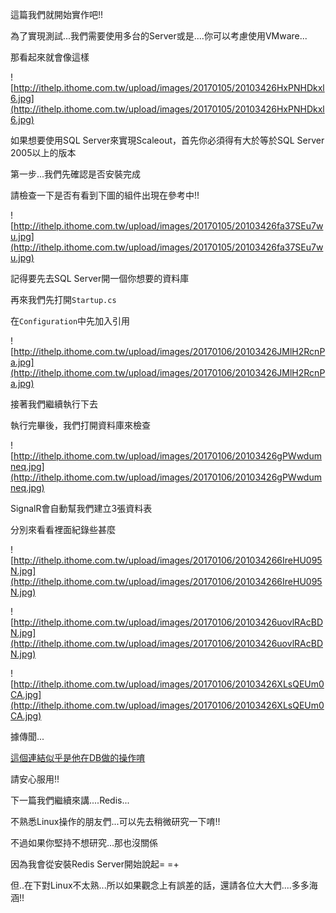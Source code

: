 這篇我們就開始實作吧!!

為了實現測試...我們需要使用多台的Server或是....你可以考慮使用VMware...

那看起來就會像這樣


![http://ithelp.ithome.com.tw/upload/images/20170105/20103426HxPNHDkxl6.jpg](http://ithelp.ithome.com.tw/upload/images/20170105/20103426HxPNHDkxl6.jpg)



如果想要使用SQL Server來實現Scaleout，首先你必須得有大於等於SQL Server 2005以上的版本

第一步...我們先確認是否安裝完成

請檢查一下是否有看到下圖的組件出現在參考中!!


![http://ithelp.ithome.com.tw/upload/images/20170105/20103426fa37SEu7wu.jpg](http://ithelp.ithome.com.tw/upload/images/20170105/20103426fa37SEu7wu.jpg)



記得要先去SQL Server開一個你想要的資料庫

再來我們先打開`Startup.cs`

在`Configuration`中先加入引用


![http://ithelp.ithome.com.tw/upload/images/20170106/20103426JMlH2RcnPa.jpg](http://ithelp.ithome.com.tw/upload/images/20170106/20103426JMlH2RcnPa.jpg)



接著我們繼續執行下去

執行完畢後，我們打開資料庫來檢查


![http://ithelp.ithome.com.tw/upload/images/20170106/20103426gPWwdumneq.jpg](http://ithelp.ithome.com.tw/upload/images/20170106/20103426gPWwdumneq.jpg)



SignalR會自動幫我們建立3張資料表

分別來看看裡面紀錄些甚麼


![http://ithelp.ithome.com.tw/upload/images/20170106/201034266IreHU095N.jpg](http://ithelp.ithome.com.tw/upload/images/20170106/201034266IreHU095N.jpg)




![http://ithelp.ithome.com.tw/upload/images/20170106/20103426uovlRAcBDN.jpg](http://ithelp.ithome.com.tw/upload/images/20170106/20103426uovlRAcBDN.jpg)




![http://ithelp.ithome.com.tw/upload/images/20170106/20103426XLsQEUm0CA.jpg](http://ithelp.ithome.com.tw/upload/images/20170106/20103426XLsQEUm0CA.jpg)




據傳聞...

[這個連結似乎是他在DB做的操作唷](https://github.com/SignalR/SignalR/blob/dev/src/Microsoft.AspNet.SignalR.SqlServer/send.sql#L34)

請安心服用!!

下一篇我們繼續來講....Redis...

不熟悉Linux操作的朋友們...可以先去稍微研究一下唷!!

不過如果你堅持不想研究...那也沒關係

因為我會從安裝Redis Server開始說起= =+

但..在下對Linux不太熟...所以如果觀念上有誤差的話，還請各位大大們....多多海涵!!
